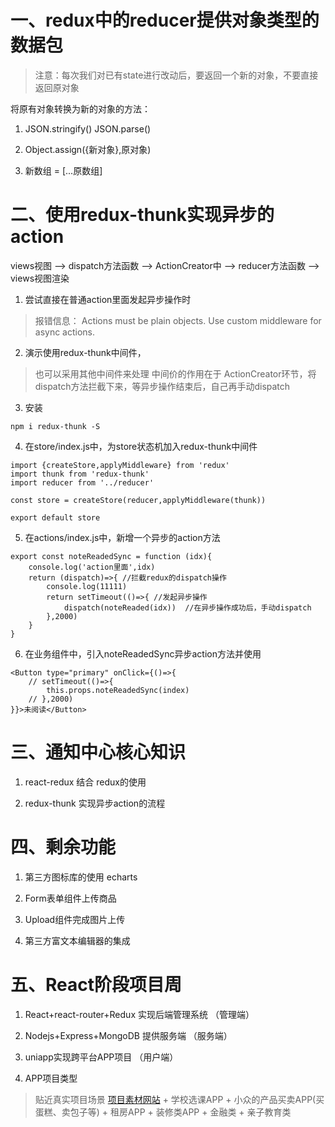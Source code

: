 # 一、redux中的reducer提供对象类型的数据包

> 注意：每次我们对已有state进行改动后，要返回一个新的对象，不要直接返回原对象

将原有对象转换为新的对象的方法：

1. JSON.stringify()  JSON.parse()

2. Object.assign({新对象},原对象)

3. 新数组 = [...原数组]


# 二、使用redux-thunk实现异步的action

views视图 --> dispatch方法函数 --> ActionCreator中 --> reducer方法函数 --> views视图渲染

1. 尝试直接在普通action里面发起异步操作时
> 报错信息： Actions must be plain objects. Use custom middleware for async actions.

2. 演示使用redux-thunk中间件，
> 也可以采用其他中间件来处理
> 中间价的作用在于 ActionCreator环节，将dispatch方法拦截下来，等异步操作结束后，自己再手动dispatch

3. 安装
```
npm i redux-thunk -S
```

4. 在store/index.js中，为store状态机加入redux-thunk中间件

```
import {createStore,applyMiddleware} from 'redux'
import thunk from 'redux-thunk' 
import reducer from '../reducer'

const store = createStore(reducer,applyMiddleware(thunk))

export default store
```

5. 在actions/index.js中，新增一个异步的action方法
```
export const noteReadedSync = function (idx){
    console.log('action里面',idx)
    return (dispatch)=>{ //拦截redux的dispatch操作
        console.log(11111)
        return setTimeout(()=>{ //发起异步操作
            dispatch(noteReaded(idx))  //在异步操作成功后，手动dispatch
        },2000)
    }
}
```

6. 在业务组件中，引入noteReadedSync异步action方法并使用
```
<Button type="primary" onClick={()=>{
    // setTimeout(()=>{
        this.props.noteReadedSync(index)
    // },2000)
}}>未阅读</Button>
```


# 三、通知中心核心知识

1. react-redux 结合 redux的使用

2. redux-thunk 实现异步action的流程


# 四、剩余功能

1. 第三方图标库的使用  echarts

2. Form表单组件上传商品

3. Upload组件完成图片上传

4. 第三方富文本编辑器的集成


# 五、React阶段项目周

1. React+react-router+Redux  实现后端管理系统 （管理端）

2. Nodejs+Express+MongoDB  提供服务端  （服务端）

3. uniapp实现跨平台APP项目 （用户端）

4. APP项目类型 
> 贴近真实项目场景
> [项目素材网站](https://ibaotu.com/index.php?m=tags&a=index&class=0-0-0-0-0-c0&key=appquantaosheji&p=3)
    + 学校选课APP
    + 小众的产品买卖APP(买蛋糕、卖包子等)
    + 租房APP 
    + 装修类APP
    + 金融类
    + 亲子教育类


